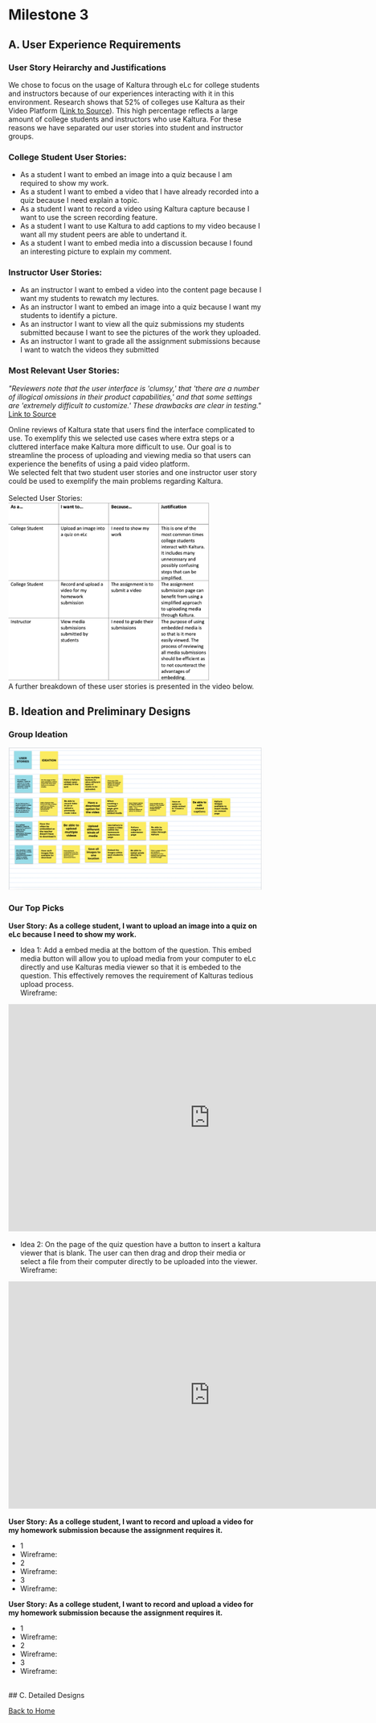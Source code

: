 # Milestone 3

## A. User Experience Requirements
<!--
- Decompose your proposed solution from Milestone 2 into related user stories. It is highly recommended that you organize your user stories into a hierarchy based on related activities and tasks.

- Which user stories are most relevant to your proposed solution and why? It could be all of them or perhaps only a few. Whatever you pick, please provide a strong justification with supporting evidence.
-->

### User Story Heirarchy and Justifications
We chose to focus on the usage of Kaltura through eLc for college students and instructors because of our experiences interacting with it in this environment. Research shows that 52% of colleges use Kaltura as their Video Platform (<a href="https://www.streamingmedia.com/Articles/News/Online-Video-News/52-of-Colleges-and-Universities-Use-a-Video-Solution-Kaltura-112291.aspx?utm_content=buffer8bcf5&utm_medium=social&utm_source=plus.google.com&utm_campaign=buffer">Link to Source</a>). This high percentage reflects a large amount of college students and instructors who use Kaltura. For these reasons we have separated our user stories into student and instructor groups.

### College Student User Stories: 
- As a student I want to embed an image into a quiz because I am required to show my work. 
- As a student I want to embed a video that I have already recorded into a quiz because I need explain a topic. 
- As a student I want to record a video using Kaltura capture because I want to use the screen recording feature.
- As a student I want to use Kaltura to add captions to my video because I want all my student peers are able to undertand it. 
- As a student I want to embed media into a discussion because I found an interesting picture to explain my comment.

### Instructor User Stories:
- As an instructor I want to embed a video into the content page because I want my students to rewatch my lectures.
- As an instructor I want to embed an image into a quiz because I want my students to identify a picture.
- As an instructor I want to view all the quiz submissions my students submitted because I want to see the pictures of the work they uploaded.
- As an instructor I want to grade all the assignment submissions because I want to watch the videos they submitted

### Most Relevant User Stories:
<i>"Reviewers note that the user interface is 'clumsy,' that 'there are a number of illogical omissions in their product capabilities,' and that some settings are 'extremely difficult to customize.' These drawbacks are clear in testing." </i><br>
<a href="https://www.dacast.com/blog/comparing-kaltura-video-platform-competitors-wowza-and-dacast/">Link to Source</a>

Online reviews of Kaltura state that users find the interface complicated to use. To exemplify this we selected use cases where extra steps or a cluttered interface make Kaltura more difficult to use. Our goal is to streamline the process of uploading and viewing media so that users can experience the benefits of using a paid video platform.<br>
We selected felt that two student user stories and one instructor user story could be used to exemplify the main problems regarding Kaltura. <br>
<br>
Selected User Stories: <br>
<img src="userstories.png" alt="User story heirarchy" width="400" heeight="550"><br>
A further breakdown of these user stories is presented in the video below.

## B. Ideation and Preliminary Designs

<!--
- For each of the relevant user stories you identified and justified in (A), generate numerous ideas for alternative design solutions that could be used to tell that story, then pick and describe your top two or three ideas for that story.

- Clarification: This step is instructing you to pick two or three top ideas from among the numerous ideas you generated for each relevant user story. That’s two or three ideas per story.

- Note: Although this step only asks for your top two or three ideas, you should include something in your deliverables to illustrate that you did generate numerous ideas, as instructed.

- Suggestion: Take a screenshot of your group’s idea notes (e.g., your sticky notes, Mural canvas, Google Jam board, etc.) after each group ideation session and include that screenshot in your deliverable report before identifying your top picks.

- For each relevant user story, produce a low-fidelity wireframe for each top idea with enough artboards (i.e., frames, pages, screens, etc.) that a potential user might be able to provide useful feedback. Each wireframe should be presented in way that viewers can see all artboards at once (e.g., an image with all the artboards or an embedded canvas) and individually (e.g., links to images of the individual artboards). Each wireframe should also include some justification for why some design decisions were made.

- Suggestion: You may find it easier to think of this step as creating low-fidelity comic-like strips for each of your top ideas where each “panel” in the comic strip is an artboard that illustrates what the experience looks like for a particular part of the story. Consider the user story “as a user, I want to filter the list so that I can focus on a particular kind of item.” Here is a small example that illustrates one idea for how the user might live out that story:
-->
### Group Ideation
<img src="jamboard.png" alt="Jamboard">

### Our Top Picks
<b>User Story: As a college student, I want to upload an image into a quiz on eLc because I need to show my work.</b>
- Idea 1: Add a embed media at the bottom of the question. This embed media button will allow you to upload media from your computer to eLc directly and use Kalturas media viewer so that it is embeded to the question. This effectively removes the requirement of Kalturas tedious upload process.<br>
Wireframe:
<iframe style="border: 1px solid rgba(0, 0, 0, 0.1);" width="800" height="450" src="https://www.figma.com/embed?embed_host=share&url=https%3A%2F%2Fwww.figma.com%2Fproto%2FiAGdkPIovSaLlySNJEfQrQ%2Fwireframes%3Fnode-id%3D51%253A44%26starting-point-node-id%3D51%3D1%26scaling%3Dcontain" allowfullscreen></iframe>

- Idea 2: On the page of the quiz question have a button to insert a kaltura viewer that is blank. The user can then drag and drop their media or select a file from their computer directly to be uploaded into the viewer. <br>
Wireframe:
<iframe style="border: 1px solid rgba(0, 0, 0, 0.1);" width="800" height="450" src="https://www.figma.com/embed?embed_host=share&url=https%3A%2F%2Fwww.figma.com%2Fproto%2FiAGdkPIovSaLlySNJEfQrQ%2Fwireframes%3Fnode-id%3D51%253A75%26starting-point-node-id%3D51%3D1%26scaling%3Dcontain" allowfullscreen></iframe>

<b>User Story: As a college student, I want to record and upload a video for my homework submission because the assignment requires it.</b>
- 1
- Wireframe:
- 2
- Wireframe:
- 3
- Wireframe:


<b>User Story: As a college student, I want to record and upload a video for my homework submission because the assignment requires it.</b>
- 1
- Wireframe:
- 2
- Wireframe:
- 3
- Wireframe:


<br>
## C. Detailed Designs
<!--
- For each of the relevant user stories you identified and justified in (A), pick what you think is the best design alternative you wireframed in (B), then produce a higher fidelity mockup of the wireframe. Each mockup should:

- be presented in a manner consistent with your wireframes in (B);

- include a justification for why you think its the best design; and

- include a justification for why design decisions were made.

- You are expected to use use a software tool (e.g., Figma) to create your mockups. For each mockup, you must provide a download link for the source file in addition to one or more exported PNG files.
-->
### User Story 1 - High Fidelity Mockup
<iframe style="border: 1px solid rgba(0, 0, 0, 0.1);" width="800" height="450" src="https://www.figma.com/embed?embed_host=share&url=https%3A%2F%2Fwww.figma.com%2Fproto%2FiAGdkPIovSaLlySNJEfQrQ%2Fwireframes%3Fnode-id%3D47%253A32%26scaling%3Dcontain%26page-id%3D0%253A1%26starting-point-node-id%3D47" allowfullscreen></iframe><br>
- We chose this design because...
- Design Decisions: In order to declutter the interfece, we wanted to use as few steps as possible to insert media without limiting user options.


### User Story 2 - High Fidelity Mockup
- We chose this design because...
- Design Decisions: One of the main advantages that Kaltura's competitors have is that they are easier to set up. For this reason we wanted our solution to showcase an option that is simpler to use and set up. <a href="https://www.g2.com/products/kaltura-video-cloud/competitors/alternatives">Link to Source</a>


### User Story 3 - High Fidelity Mockup
- We chose this design because...
- Design Decisions:


## D. Summary Video
<!--
- Create a 5-10 minute video that summarizes the information in parts (A), (B), and (C). The creation of this video should involve all team members, and the video itself should contain credits at the end describing who did what.

- You should provide the link to the video in your milestone deliverable report; if your report is an HTML page, then you may embed the video into the page in addition to providing the link.
-->

[Back to Home](index.md)
